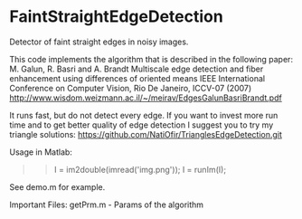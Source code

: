 FaintStraightEdgeDetection
==========================

Detector of faint straight edges in noisy images.

This code implements the algorithm that is described in the following paper:
M. Galun, R. Basri and A. Brandt
Multiscale edge detection and fiber enhancement using differences of oriented means 
IEEE International Conference on Computer Vision, Rio De Janeiro, ICCV-07 (2007)
http://www.wisdom.weizmann.ac.il/~/meirav/EdgesGalunBasriBrandt.pdf

It runs fast, but do not detect every edge.
If you want to invest more run time and to get better quality of edge detection I suggest you to try my triangle solutions:
https://github.com/NatiOfir/TrianglesEdgeDetection.git

Usage in Matlab:

>> I  = im2double(imread('img.png'));
>> I = runIm(I);

See demo.m for example.

Important Files:
getPrm.m - Params of the algorithm
